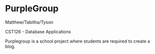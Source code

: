 # PurpleGroup
Matthew/Tabitha/Tyson


CST126 - Database Applications

Purplegroup is a school project where students are required to create a blog.

